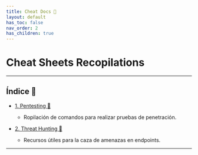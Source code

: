 ```yaml
---
title: Cheat Docs 🔰
layout: default
has_toc: false
nav_order: 2
has_children: true
---
```


# Cheat Sheets Recopilations
---
## Índice 📑

- [1. Pentesting 📕](https://nottaroff.github.io/workspace/docs/Cheat%20sheet/Pentesting/)
    - Ropilación de comandos para realizar pruebas de penetración.

- [2. Threat Hunting 🔎](https://nottaroff.github.io/workspace/docs/Cheat%20sheet/Threat%20Hunting/)
  - Recursos útiles para la caza de amenazas en endpoints. 
---